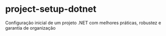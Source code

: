 # project-setup-dotnet
Configuração inicial de um projeto .NET com melhores práticas, robustez e garantia de organização
